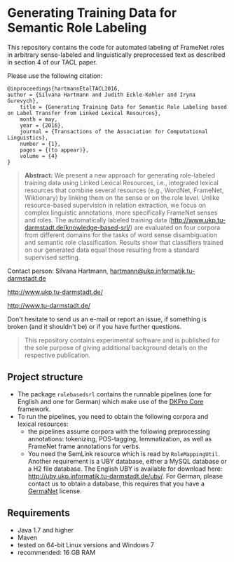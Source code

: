 # Generating Training Data for Semantic Role Labeling


This repository contains the code for automated labeling of FrameNet roles in arbitrary sense-labeled and linguistically preprocessed text as described in section 4 of our TACL paper.

Please use the following citation:

```
@inproceedings{hartmannEtalTACL2016,
author = {Silvana Hartmann and Judith Eckle-Kohler and Iryna Gurevych},
	title = {Generating Training Data for Semantic Role Labeling based on Label Transfer from Linked Lexical Resources},
	month = may,
	year = {2016},
	journal = {Transactions of the Association for Computational Linguistics},
	number = {1},
	pages = {(to appear)},
	volume = {4}
}
```

> **Abstract:** We present a new approach for generating role-labeled training data using Linked Lexical Resources, i.e., integrated lexical resources that combine several resources (e.g., WordNet, FrameNet, Wiktionary) by linking them on the sense or on the role level. Unlike resource-based supervision in relation extraction, we focus on complex linguistic annotations, more specifically FrameNet senses and roles. The automatically labeled training data (http://www.ukp.tu-darmstadt.de/knowledge-based-srl/) are evaluated on four corpora from different domains for the tasks of word sense disambiguation and semantic role classification. Results show that classifiers trained on our generated data equal those resulting from a standard supervised setting.

Contact person: Silvana Hartmann, hartmann@ukp.informatik.tu-darmstadt.de

http://www.ukp.tu-darmstadt.de/

http://www.tu-darmstadt.de/

Don't hesitate to send us an e-mail or report an issue, if something is broken (and it shouldn't be) or if you have further questions.


> This repository contains experimental software and is published for the sole purpose of giving additional background details on the respective publication. 

## Project structure

 * The package `rulebasedsrl` contains the runnable pipelines (one for English and one for German) which make use of the [DKPro Core](https://dkpro.github.io/dkpro-core/) framework. 
 * To run the pipelines, you need to obtain the following corpora and lexical resources:
   * the pipelines assume corpora with the following preprocessing annotations: tokenizing, POS-tagging, lemmatization, as well as FrameNet frame annotations for verbs.  
   * You need the SemLink resource which is read by `RoleMappingUtil`. Another requirement is a UBY database, either a MySQL database or a H2 file database. The English UBY is available for download here: http://uby.ukp.informatik.tu-darmstadt.de/uby/. For German, please contact us to obtain a database, this requires that you have a [GermaNet](http://www.sfs.uni-tuebingen.de/GermaNet/) license.
 

## Requirements

* Java 1.7 and higher
* Maven
* tested on 64-bit Linux versions and Windows 7
* recommended: 16 GB RAM
